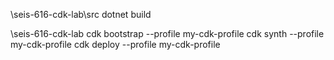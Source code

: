 \seis-616-cdk-lab\src
dotnet build

\seis-616-cdk-lab
cdk bootstrap --profile my-cdk-profile
cdk synth --profile my-cdk-profile
cdk deploy --profile my-cdk-profile